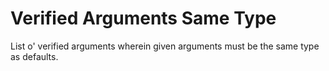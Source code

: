 Verified Arguments Same Type
=========================

List o' verified arguments wherein given arguments must be the same type as defaults.
